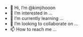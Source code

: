- 👋 Hi, I’m @kimjihooon
- 👀 I’m interested in ...
- 🌱 I’m currently learning ...
- 💞️ I’m looking to collaborate on ...
- 📫 How to reach me ...

<!---
kimjihooon/kimjihooon is a ✨ special ✨ repository because its `README.md` (this file) appears on your GitHub profile.
You can click the Preview link to take a look at your changes.
--->
